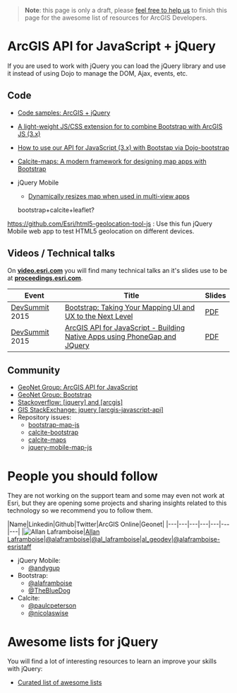 > **Note**: this page is only a draft, please [feel free to help us](https://github.com/hhkaos/awesome-arcgis#contributions) to finish this page for the awesome list of resources for ArcGIS Developers.

# ArcGIS API for JavaScript + jQuery
If you are used to work with jQuery you can load the jQuery library and use it
instead of using Dojo to manage the DOM, Ajax, events, etc.

## Code
* [Code samples: ArcGIS + jQuery](https://esri-es.github.io/arcgis-web-samples/jquery/)
* [A light-weight JS/CSS extension for to combine Bootstrap with ArcGIS JS (3.x) ](https://github.com/Esri/bootstrap-map-js)
* [How to use our API for JavaScript (3.x) with Bootstap via Dojo-bootstrap](https://github.com/Esri/dojo-bootstrap-map-js)
* [Calcite-maps: A modern framework for designing map apps with Bootstrap](https://github.com/Esri/calcite-maps)
* jQuery Mobile
  * [Dynamically resizes map when used in multi-view apps](https://github.com/Esri/jquery-mobile-map-js)

   bootstrap+calcite+leaflet?

https://github.com/Esri/html5-geolocation-tool-js : Use this fun jQuery Mobile web app to test HTML5 geolocation on different devices.

## Videos / Technical talks
On [**video.esri.com**](http://video.esri.com/search/web-appbuilder) you will find many technical talks an it's slides use to be at [**proceedings.esri.com**](https://www.google.es/webhp?sourceid=chrome-instant&ion=1&espv=2&ie=UTF-8#q=site%3Aproceedings.esri.com%20appbuilder).

|Event|Title|Slides|
|---|---|---|
|[DevSummit](http://www.esri.com/events/devsummit) 2015|[Bootstrap: Taking Your Mapping UI and UX to the Next Level](http://video.esri.com/watch/4369/bootstrap-taking-your-mapping-ui-and-ux-to-the-next-level)|[PDF](http://proceedings.esri.com/library/userconf/devsummit15/papers/dev_int_154.pdf)|
|[DevSummit](http://www.esri.com/events/devsummit) 2015|[ArcGIS API for JavaScript - Building Native Apps using PhoneGap and JQuery](http://www.esri.com/videos/watch?videoid=4293&channelid=LegacyVideo&isLegacy=true&title=arcgis-api-for-javascript---building-native-apps-using-phonegap-and-jquery)| [PDF](http://proceedings.esri.com/library/userconf/devsummit15/papers/dev_int_170.pdf)

## Community
* [GeoNet Group: ArcGIS API for JavaScript](https://geonet.esri.com/community/developers/web-developers/arcgis-api-for-javascript)
* [GeoNet Group: Bootstrap](https://geonet.esri.com/groups/bootstrap)
* [Stackoverflow: [jquery] and [arcgis]](http://stackoverflow.com/search?q=%5Bjquery%5D+and+%5Barcgis%5D)
* [GIS StackExchange: jquery [arcgis-javascript-api] ](http://gis.stackexchange.com/search?tab=newest&q=jquery%20%5barcgis-javascript-api%5d)
* Repository issues:
  * [bootstrap-map-js](https://github.com/Esri/bootstrap-map-js/issues)
  * [calcite-bootstrap](https://github.com/Esri/calcite-bootstrap/issues)
  * [calcite-maps](https://github.com/Esri/calcite-maps/issues)
  * [jquery-mobile-map-js](https://github.com/Esri/jquery-mobile-map-js/issues)

# People you should follow
They are not working on the support team and some may even not work at Esri,
but they are opening some projects and sharing insights related to this
technology so we recommend you to follow them.

|Name|Linkedin|Github|Twitter|ArcGIS Online|Geonet|
|---|---|---|---|---|---|---|
|![Allan Laframboise](https://avatars2.githubusercontent.com/u/2539681?v=3&s=50)|[Allan Laframboise](https://www.linkedin.com/in/allan-laframboise-33745b8)|[@alaframboise](https://github.com/alaframboise)|[@al_laframboise](https://twitter.com/al_laframboise?lang=en)|[al_geodev](http://www.arcgis.com/home/search.html?q=owner:al_geodev)|[@alaframboise-esristaff](https://geonet.esri.com/people/alaframboise-esristaff)

* jQuery Mobile:
  * [@andygup](https://github.com/andygup)
* Bootstrap:
  * [@alaframboise](https://github.com/alaframboise)  
  * [@TheBlueDog](https://github.com/TheBlueDog)
* Calcite:
  * [@paulcpeterson](https://github.com/paulcpeterson)
  * [@nicolaswise](https://github.com/nicolaswise)

# Awesome lists for jQuery
You will find a lot of interesting resources to learn an improve your skills
with jQuery:
* [Curated list of awesome lists](https://github.com/sindresorhus/awesome)
